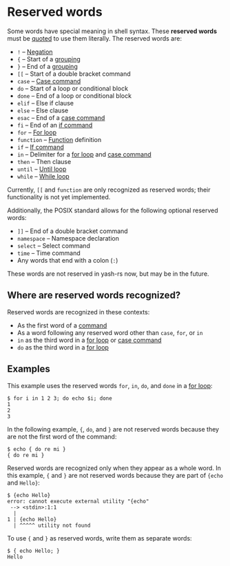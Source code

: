 # Reserved words

Some words have special meaning in shell syntax. These **reserved words** must be [quoted](quoting.md) to use them literally. The reserved words are:

- `!` – [Negation](../commands/pipelines.md#negation)
- `{` – Start of a [grouping](../commands/grouping.md#braces)
- `}` – End of a [grouping](../commands/grouping.md#braces)
- `[[` – Start of a double bracket command
- `case` – [Case command](../commands/case.md)
- `do` – Start of a loop or conditional block
- `done` – End of a loop or conditional block
- `elif` – Else if clause
- `else` – Else clause
- `esac` – End of a [case command](../commands/case.md)
- `fi` – End of an [if command](../commands/exit_status.md#if-commands)
- `for` – [For loop](../commands/loops.md#for-loops)
- `function` – [Function](../functions.md) definition
- `if` – [If command](../commands/exit_status.md#if-commands)
- `in` – Delimiter for a [for loop](../commands/loops.md#for-loops) and [case command](../commands/case.md)
- `then` – Then clause
- `until` – [Until loop](../commands/loops.md#while-and-until-loops)
- `while` – [While loop](../commands/loops.md#while-and-until-loops)

Currently, `[[` and `function` are only recognized as reserved words; their functionality is not yet implemented.

Additionally, the POSIX standard allows for the following optional reserved words:

- `]]` – End of a double bracket command
- `namespace` – Namespace declaration
- `select` – Select command
- `time` – Time command
- Any words that end with a colon (`:`)

These words are not reserved in yash-rs now, but may be in the future.

## Where are reserved words recognized?

Reserved words are recognized in these contexts:

- As the first word of a [command](../commands/index.html#commands-1)
- As a word following any reserved word other than `case`, `for`, or `in`
- `in` as the third word in a [for loop](../commands/loops.md#for-loops) or [case command](../commands/case.md)
- `do` as the third word in a [for loop](../commands/loops.md#for-loops)

## Examples

This example uses the reserved words `for`, `in`, `do`, and `done` in a [for loop](../commands/loops.md#for-loops):

```shell
$ for i in 1 2 3; do echo $i; done
1
2
3
```

In the following example, `{`, `do`, and `}` are not reserved words because they are not the first word of the command:

```shell
$ echo { do re mi }
{ do re mi }
```

Reserved words are recognized only when they appear as a whole word. In this example, `{` and `}` are not reserved words because they are part of `{echo` and `Hello}`:

```shell
$ {echo Hello}
error: cannot execute external utility "{echo"
 --> <stdin>:1:1
  |
1 | {echo Hello}
  | ^^^^^ utility not found
```

To use `{` and `}` as reserved words, write them as separate words:

```shell
$ { echo Hello; }
Hello
```
